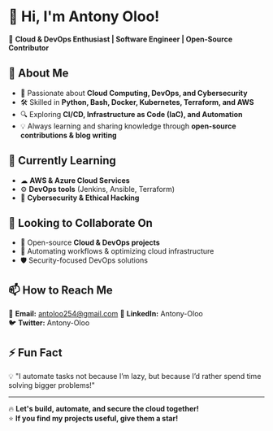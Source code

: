 # 👋 Hi, I'm Antony Oloo!  

🚀 **Cloud & DevOps Enthusiast | Software Engineer | Open-Source Contributor**  

## 👀 About Me  
- 🎯 Passionate about **Cloud Computing, DevOps, and Cybersecurity**  
- 🛠️ Skilled in **Python, Bash, Docker, Kubernetes, Terraform, and AWS**  
- 🔍 Exploring **CI/CD, Infrastructure as Code (IaC), and Automation**  
- 💡 Always learning and sharing knowledge through **open-source contributions & blog writing**  

## 🌱 Currently Learning  
- ☁ **AWS & Azure Cloud Services**  
- ⚙️ **DevOps tools** (Jenkins, Ansible, Terraform)  
- 🔐 **Cybersecurity & Ethical Hacking**  

## 💞️ Looking to Collaborate On  
- 🤝 Open-source **Cloud & DevOps projects**  
- 🚀 Automating workflows & optimizing cloud infrastructure  
- 🛡️ Security-focused DevOps solutions  

## 📫 How to Reach Me  
📩 **Email:** antoloo254@gmail.com
🔗 **LinkedIn:** Antony-Oloo  
🐦 **Twitter:** Antony-Oloo  

## ⚡ Fun Fact  
💡 "I automate tasks not because I’m lazy, but because I’d rather spend time solving bigger problems!"  

---

🔥 **Let's build, automate, and secure the cloud together!**  
⭐ **If you find my projects useful, give them a star!**  

<!---
Antony-Oloo/Antony-Oloo is a ✨ special ✨ repository because its `README.md` (this file) appears on your GitHub profile.
You can click the Preview link to take a look at your changes.
--->
